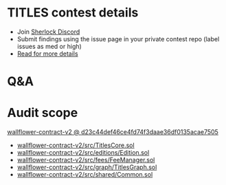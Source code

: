 
# TITLES contest details

- Join [Sherlock Discord](https://discord.gg/MABEWyASkp)
- Submit findings using the issue page in your private contest repo (label issues as med or high)
- [Read for more details](https://docs.sherlock.xyz/audits/watsons)

# Q&A

# Audit scope


[wallflower-contract-v2 @ d23c44def46ce4fd74f3daae36df0135acae7505](https://github.com/titlesnyc/wallflower-contract-v2/tree/d23c44def46ce4fd74f3daae36df0135acae7505)
- [wallflower-contract-v2/src/TitlesCore.sol](wallflower-contract-v2/src/TitlesCore.sol)
- [wallflower-contract-v2/src/editions/Edition.sol](wallflower-contract-v2/src/editions/Edition.sol)
- [wallflower-contract-v2/src/fees/FeeManager.sol](wallflower-contract-v2/src/fees/FeeManager.sol)
- [wallflower-contract-v2/src/graph/TitlesGraph.sol](wallflower-contract-v2/src/graph/TitlesGraph.sol)
- [wallflower-contract-v2/src/shared/Common.sol](wallflower-contract-v2/src/shared/Common.sol)

